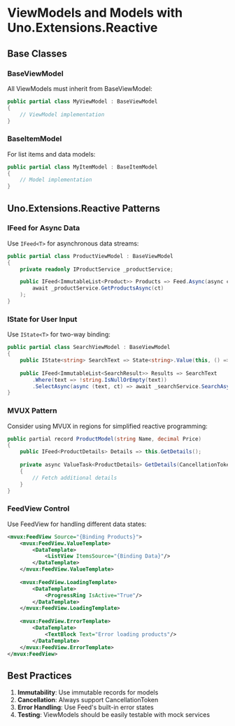 # ViewModels and Models with Uno.Extensions.Reactive

## Base Classes

### BaseViewModel
All ViewModels must inherit from BaseViewModel:

```csharp
public partial class MyViewModel : BaseViewModel
{
    // ViewModel implementation
}
```

### BaseItemModel
For list items and data models:

```csharp
public partial class MyItemModel : BaseItemModel
{
    // Model implementation
}
```

## Uno.Extensions.Reactive Patterns

### IFeed<T> for Async Data
Use `IFeed<T>` for asynchronous data streams:

```csharp
public partial class ProductViewModel : BaseViewModel
{
    private readonly IProductService _productService;

    public IFeed<ImmutableList<Product>> Products => Feed.Async(async ct =>
        await _productService.GetProductsAsync(ct)
    );
}
```

### IState<T> for User Input
Use `IState<T>` for two-way binding:

```csharp
public partial class SearchViewModel : BaseViewModel
{
    public IState<string> SearchText => State<string>.Value(this, () => string.Empty);
    
    public IFeed<ImmutableList<SearchResult>> Results => SearchText
        .Where(text => !string.IsNullOrEmpty(text))
        .SelectAsync(async (text, ct) => await _searchService.SearchAsync(text, ct));
}
```

### MVUX Pattern
Consider using MVUX in regions for simplified reactive programming:

```csharp
public partial record ProductModel(string Name, decimal Price)
{
    public IFeed<ProductDetails> Details => this.GetDetails();
    
    private async ValueTask<ProductDetails> GetDetails(CancellationToken ct)
    {
        // Fetch additional details
    }
}
```

### FeedView Control
Use FeedView for handling different data states:

```xml
<mvux:FeedView Source="{Binding Products}">
    <mvux:FeedView.ValueTemplate>
        <DataTemplate>
            <ListView ItemsSource="{Binding Data}"/>
        </DataTemplate>
    </mvux:FeedView.ValueTemplate>
    
    <mvux:FeedView.LoadingTemplate>
        <DataTemplate>
            <ProgressRing IsActive="True"/>
        </DataTemplate>
    </mvux:FeedView.LoadingTemplate>
    
    <mvux:FeedView.ErrorTemplate>
        <DataTemplate>
            <TextBlock Text="Error loading products"/>
        </DataTemplate>
    </mvux:FeedView.ErrorTemplate>
</mvux:FeedView>
```

## Best Practices

1. **Immutability**: Use immutable records for models
2. **Cancellation**: Always support CancellationToken
3. **Error Handling**: Use Feed's built-in error states
4. **Testing**: ViewModels should be easily testable with mock services